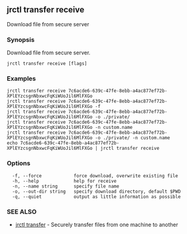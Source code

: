 ## jrctl transfer receive

Download file from secure server

### Synopsis

Download file from secure server.

```
jrctl transfer receive [flags]
```

### Examples

```
jrctl transfer receive 7c6acde6-639c-47fe-8ebb-a4ac877ef72b-XPlEYzcsgnNbxwcFqKiWUoJil6MlFXGo
jrctl transfer receive 7c6acde6-639c-47fe-8ebb-a4ac877ef72b-XPlEYzcsgnNbxwcFqKiWUoJil6MlFXGo -f
jrctl transfer receive 7c6acde6-639c-47fe-8ebb-a4ac877ef72b-XPlEYzcsgnNbxwcFqKiWUoJil6MlFXGo -o ./private/
jrctl transfer receive 7c6acde6-639c-47fe-8ebb-a4ac877ef72b-XPlEYzcsgnNbxwcFqKiWUoJil6MlFXGo -n custom.name
jrctl transfer receive 7c6acde6-639c-47fe-8ebb-a4ac877ef72b-XPlEYzcsgnNbxwcFqKiWUoJil6MlFXGo -o ./private/ -n custom.name
echo 7c6acde6-639c-47fe-8ebb-a4ac877ef72b-XPlEYzcsgnNbxwcFqKiWUoJil6MlFXGo | jrctl transfer receive
```

### Options

```
  -f, --force            force download, overwrite existing file
  -h, --help             help for receive
  -n, --name string      specify file name
  -o, --out-dir string   specify download directory, default $PWD
  -q, --quiet            output as little information as possible
```

### SEE ALSO

* [jrctl transfer](jrctl_transfer.md)	 - Securely transfer files from one machine to another

